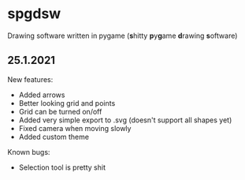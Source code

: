 # spgdsw
 Drawing software written in pygame (**s**hitty **p**y**g**ame **d**rawing **s**oftware)
 
<h2>25.1.2021</h2>
New features:
<ul>
 <li>Added arrows</li>
 <li>Better looking grid and points</li>
 <li>Grid can be turned on/off</li>
 <li>Added very simple export to .svg (doesn't support all shapes yet)</li>
 <li>Fixed camera when moving slowly</li>
 <li>Added custom theme</li>
</ul>
Known bugs:
<ul>
 <li>Selection tool is pretty shit</li>
</ul>
